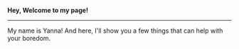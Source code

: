 **Hey, Welcome to my page!**

---

My name is Yanna! And here, I'll show you a few things that can help with your boredom. 
